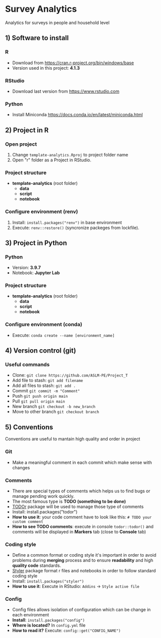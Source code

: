 # Survey Analytics

Analytics for surveys in people and household level

## 1) Software to install

### R
- Download from https://cran.r-project.org/bin/windows/base
- Version used in this project: **4.1.3**

### RStudio
- Download last version from https://www.rstudio.com

### Python
- Install Miniconda https://docs.conda.io/en/latest/miniconda.html

## 2) Project in R

### Open project
1. Change `template-analytics.Rproj` to project folder name
2. Open "r" folder as a Project in RStudio.

### Project structure 
- **template-analytics** (root folder)
  - **data**
  - **script** 
  - **notebook** 

### Configure environment (renv)
1. Install: `install.packages("renv")` in base environment
2. Execute: `renv::restore()` (syncronize packeges from lockfile). 

## 3) Project in Python

### Python 
- Version: **3.9.7**
- Notebook: **Jupyter Lab**

### Project structure 
- **template-analytics** (root folder)
  - **data**
  - **script** 
  - **notebook** 
  
### Configure environment (conda)
- Execute: `conda create --name [environment_name]`

## 4) Version control (git)

### Useful commands
- Clone: `git clone https://github.com/ASLM-PE/Project_T`
- Add file to stash: `git add filename`
- Add all files to stash: `git add .`
- Commit `git commit -m "Comment"`
- Push `git push origin main`
- Pull `git pull origin main`
- New branch `git checkout -b new_branch`
- Move to other branch `git checkout branch`

## 5) Conventions

Conventions are useful to mantain high quality and order in project

### Git
- Make a meaningful comment in each commit which make sense with changes

### Comments
- There are special types of comments which helps us to find bugs or manage pending work quickly. 
- The most famous type is **TODO (something to be done)**
- [TODOr](https://github.com/dokato/todor) package will be used to manage those type of comments
- Install: install.packages("todor")
- **How to use it**: your code comment have to look like this: `# TODO your custom comment`
- **How to see TODO comments**: execute in console `todor::todor()` and comments will be displayed in **Markers** tab (close to **Console** tab)

### Coding style
- Define a common format or coding style it's important in order to avoid problems during **merging** process and to ensure **readability** and high **quality code** standards.
- [Styler](https://github.com/r-lib/styler) package format r files and notebooks in order to follow standard coding style
- Install: `install.packages("styler")`
- **How to use it**: Execute in RStudio: `Addins` -> `Style active file`

### Config
- Config files allows isolation of configuration which can be change in each environment
- **Install**: `install.packages("config")`
- **Where is located?** In `config.yml` file
- **How to read it?** Execute: `config::get("CONFIG_NAME")`

